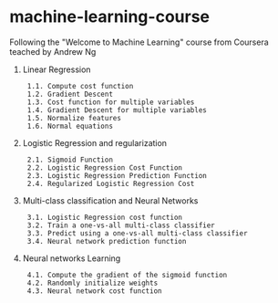 # machine-learning-course
Following the "Welcome to Machine Learning" course from Coursera teached by Andrew Ng

1. Linear Regression
        
        1.1. Compute cost function 
        1.2. Gradient Descent 
        1.3. Cost function for multiple variables
        1.4. Gradient Descent for multiple variables
        1.5. Normalize features
        1.6. Normal equations  
2. Logistic Regression and regularization

        2.1. Sigmoid Function
        2.2. Logistic Regression Cost Function
        2.3. Logistic Regression Prediction Function
        2.4. Regularized Logistic Regression Cost
3. Multi-class classification and Neural Networks
        
        3.1. Logistic Regression cost function
        3.2. Train a one-vs-all multi-class classifier
        3.3. Predict using a one-vs-all multi-class classifier
        3.4. Neural network prediction function
4. Neural networks Learning

        4.1. Compute the gradient of the sigmoid function
        4.2. Randomly initialize weights
        4.3. Neural network cost function
